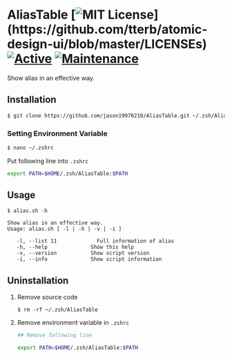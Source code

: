AliasTable [![MIT License](https://img.shields.io/apm/l/atomic-design-ui.svg?)](https://github.com/tterb/atomic-design-ui/blob/master/LICENSEs)
[![Active](http://img.shields.io/badge/Status-Active-green.svg)](https://tterb.github.io)
[![Maintenance](https://img.shields.io/badge/Maintained%3F-yes-green.svg)](https://GitHub.com/Naereen/StrapDown.js/graphs/commit-activity)
===

Show alias in an effective way.

## Installation
```zsh
$ git clone https://github.com/jason19970210/AliasTable.git ~/.zsh/AliasTable
```

### Setting Environment Variable
```zsh
$ nano ~/.zshrc
```

Put following line into `.zshrc`
```zsh
export PATH=$HOME/.zsh/AliasTable:$PATH
```

## Usage
```
$ alias.sh -h

Show alias in an effective way.
Usage: alias.sh [ -l | -h | -v | -i ]

   -l, --list 11             Full information of alias
   -h, --help              Show this help
   -v, --version           Show script version
   -i, --info              Show script information

```

## Uninstallation
1. Remove source code
    ```
    $ rm -rf ~/.zsh/AliasTable
    ```
2. Remove environment variable in `.zshrc`
    ```sh
    ## Remove following line 

    export PATH=$HOME/.zsh/AliasTable:$PATH
    ```
